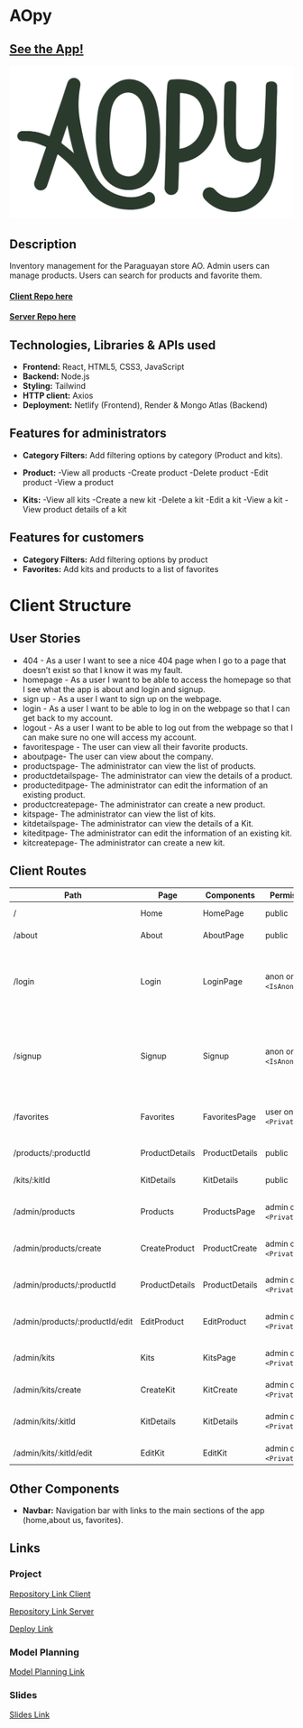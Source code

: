 # AOpy

## [See the App!](https://ao-py.netlify.app)

![ao Logo](./src/assets/images/ao-logo.png)

## Description

Inventory management for the Paraguayan store AO. Admin users can manage products. Users can search for products and favorite them.

#### [Client Repo here](https://github.com/somorales/ao-frontend)

#### [Server Repo here](https://github.com/somorales/ao-backend)

## Technologies, Libraries & APIs used

- **Frontend:** React, HTML5, CSS3, JavaScript
- **Backend:** Node.js
- **Styling:** Tailwind
- **HTTP client:** Axios
- **Deployment:** Netlify (Frontend), Render & Mongo Atlas (Backend)

## Features for administrators

- **Category Filters:** Add filtering options by category (Product and kits).

- **Product:**
  -View all products
  -Create product
  -Delete product
  -Edit product
  -View a product
- **Kits:**
  -View all kits
  -Create a new kit
  -Delete a kit
  -Edit a kit
  -View a kit
  -View product details of a kit

## Features for customers

- **Category Filters:** Add filtering options by product
- **Favorites:** Add kits and products to a list of favorites

# Client Structure

## User Stories

- 404 - As a user I want to see a nice 404 page when I go to a page that doesn’t exist so that I know it was my fault.
- homepage - As a user I want to be able to access the homepage so that I see what the app is about and login and signup.
- sign up - As a user I want to sign up on the webpage.
- login - As a user I want to be able to log in on the webpage so that I can get back to my account.
- logout - As a user I want to be able to log out from the webpage so that I can make sure no one will access my account.
- favoritespage - The user can view all their favorite products.
- aboutpage- The user can view about the company.
- productspage- The administrator can view the list of products.
- productdetailspage- The administrator can view the details of a product.
- producteditpage- The administrator can edit the information of an existing product.
- productcreatepage- The administrator can create a new product.
- kitspage- The administrator can view the list of kits.
- kitdetailspage- The administrator can view the details of a Kit.
- kiteditpage- The administrator can edit the information of an existing kit.
- kitcreatepage- The administrator can create a new kit.

## Client Routes

| Path                            | Page           | Components     | Permissions                 | Behavior                                                      |
| ------------------------------- | -------------- | -------------- | --------------------------- | ------------------------------------------------------------- |
| /                               | Home           | HomePage       | public                      | Home page                                                     |
| /about                          | About          | AboutPage      | public                      | About page                                                    |
| /login                          | Login          | LoginPage      | anon only `<IsAnon>`        | Login form, link to signup, navigate to homepage after login  |
| /signup                         | Signup         | Signup         | anon only `<IsAnon>`        | Signup form, link to login, navigate to homepage after signup |
| /favorites                      | Favorites      | FavoritesPage  | user only `<PrivateUser>`   | Shows user's favorite items                                   |
| /products/:productId            | ProductDetails | ProductDetails | public                      | Shows product details                                         |
| /kits/:kitId                    | KitDetails     | KitDetails     | public                      | Shows kit details                                             |
| /admin/products                 | Products       | ProductsPage   | admin only `<PrivateAdmin>` | Shows all products in admin dashboard                         |
| /admin/products/create          | CreateProduct  | ProductCreate  | admin only `<PrivateAdmin>` | Create a new product                                          |
| /admin/products/:productId      | ProductDetails | ProductDetails | admin only `<PrivateAdmin>` | Shows details of a specific product                           |
| /admin/products/:productId/edit | EditProduct    | EditProduct    | admin only `<PrivateAdmin>` | Edit an existing product                                      |
| /admin/kits                     | Kits           | KitsPage       | admin only `<PrivateAdmin>` | Shows all kits in admin dashboard                             |
| /admin/kits/create              | CreateKit      | KitCreate      | admin only `<PrivateAdmin>` | Create a new kit                                              |
| /admin/kits/:kitId              | KitDetails     | KitDetails     | admin only `<PrivateAdmin>` | Shows details of a specific kit                               |
| /admin/kits/:kitId/edit         | EditKit        | EditKit        | admin only `<PrivateAdmin>` | Edit an existing kit                                          |

## Other Components

- **Navbar:** Navigation bar with links to the main sections of the app (home,about us, favorites).

## Links

### Project

[Repository Link Client](https://github.com/somorales/ao-frontend)

[Repository Link Server](https://github.com/somorales/ao-frontend)

[Deploy Link](https://ao-py.netlify.app)

### Model Planning

[Model Planning Link](https://www.figma.com/design/kY44d1N2H39t7OH9vyGksz/AOPY?node-id=0-1&t=tHlnQvChYWUkUYn0-1)

### Slides

[Slides Link](https://www.figma.com/design/fHX6sMQJantPEe3rtz3lXV/Ao?node-id=0-1&t=TKpestibuvMdKwTW-1)
